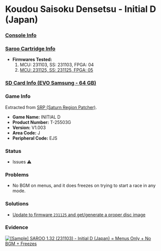 # Koudou Saisoku Densetsu - Initial D (Japan)

### [Console Info](../../../../Info/Consoles/VA13/README.md)

### [Saroo Cartridge Info](../../../../Info/Cartridges/RetroGameParadiseStore/1.32F/README.md)

- <b>Firmwares Tested:</b>
  1. MCU: 231103, SS: 231103, FPGA: 04
  2. [MCU: 231125, SS: 231125, FPGA: 05](../02/README.md)

### [SD Card Info (EVO Samsung - 64 GB)](../../../../Info/SdCards/Samsung/64GB/README.md)

### Game Info

Extracted from [SRP (Saturn Region Patcher)](https://segaxtreme.net/resources/saturn-region-patcher.81/download).

- <b>Game Name:</b> INITIAL D
- <b>Product Number:</b> T-25503G
- <b>Version:</b> V1.003
- <b>Area Code:</b> J
- <b>Peripheral Code:</b> EJS

### Status

- Issues :warning:

### Problems

- No BGM on menus, and it does freezes on trying to start a race in any mode.

### Solutions

- [Update to firmware `231125` and get/generate a proper disc image](../02/README.md)

### Evidence

[![[Sample] SAROO 1.32 (231103) - Initial D (Japan) = Menus Only + No BGM + Freezes](https://img.youtube.com/vi/VCx9LTIXMPQ/0.jpg)](https://www.youtube.com/watch?v=VCx9LTIXMPQ)
